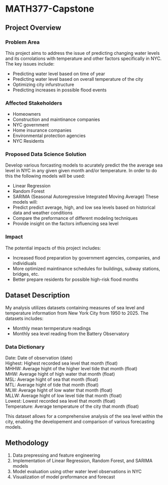 # MATH377-Capstone
## Project Overview
### Problem Area
This project aims to address the issue of predicting changing water levels and its corrolations with temperature and other factors specifically in NYC. The key issues include:
  - Predicting water level based on time of year
  - Predicting water level based on overall temperature of the city
  - Optimizing city infurstructure
  - Predicting increases in possible flood events

### Affected Stakeholders
- Homeowners
- Construction and maintinance companies
- NYC government
- Home insurance companies
- Environmental protection agencies
- NYC Residents

### Proposed Data Science Solution
Develop various forcasting models to acurately predict the the average sea level in NYC in any given given month and/or temperature. In order to do this the following models will be used: 
  - Linear Regression
  - Random Forest
  - SARIMA (Seasonal Autoregressive Integrated Moving Average)
These models will:
  - Predict predict average, high, and low sea levels based on historical data and weather conditions
  - Compare the preformance of different modeling techniques
  - Provide insight on the factors influencing sea level

### Impact
The potential impacts of this project includes: 
- Increased flood preparation by government agencies, companies, and individiuals
- More optimized maintinance schedules for buildings, subway stations, bridges, etc.
- Better prepare residents for possible high-risk flood months

## Dataset Description
My analysis utilizes datasets containing measures of sea level and temperature information from New York City from 1950 to 2025. The datasets includes: 
  - Monthly mean termperature readings
  - Monthly sea level reading from the Battery Observatory

### Data Dictionary
Date: Date of observation (date) <br>
Highest: Highest recorded sea level that month (float) <br>
MHHW: Average hight of the higher level tide that month (float) <br>
MHW: Average hight of high water that month (float) <br>
MSL: Average hight of sea that month (float) <br>
MTL: Average hight of tide that month (float) <br>
MLW: Average hight of low water that month (float) <br>
MLLW: Average hight of low level tide that month (float) <br>
Lowest: Lowest recorded sea level that month (float) <br>
Temperature: Average temperature of the city that month (float) 

This dataset allows for a comprehensive analysis of the sea level within the city, enabling the developement and comparison of various forecasting models. 

## Methodology
1. Data prepressing and feature engineering
2. Implementation of Linear Regression, Random Forest, and SARIMA models
3. Model evaluation using other water level observations in NYC
4. Visualization of model preformance and forecast

